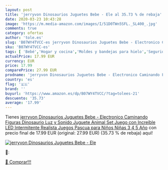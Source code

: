 ```yaml
---
layout: post
title: 'jerryvon Dinosaurios Juguetes Bebe - Ele al 35.73 % de rebaja'
date: 2020-03-23 10:43:28
image: 'https://m.media-amazon.com/images/I/51D0TWn5SFL._SL400_.jpg'
comments: true
category: ofertas
author: 'tole.es'
slug: 'B07WY4TVCC-es jerryvon Dinosaurios Juguetes Bebe - Electronico Caminando...'
sku: 'B07WY4TVCC-es'
tags: [ 'Bebé','Hogar y cocina','Moldes y bandejas para hielo','Seguridad','Utensilios de bar','Utensilios de cocina','Vigilabebés','bebe', ]
actualPrice: 17.99 EUR
currency: EUR
price: 17.99
comparePrice: 27.99 EUR
prodname: 'jerryvon Dinosaurios Juguetes Bebe - Electronico Caminando Figuras Dinosaurio Luz y Sonido Juguete Animal Set Juego con Increíble LED Intermitente Realista Juegos Pascua para Niños Niñas 3 4 5 Año'
country: 'es'
flag: '🇪🇸'
brand: ''
buyurl: 'https://www.amazon.es/dp/B07WY4TVCC/?tag=tolees-21'
descuento: '35.73'
average: '17.99'
---
```


Tienes [jerryvon Dinosaurios Juguetes Bebe - Electronico Caminando Figuras Dinosaurio Luz y Sonido Juguete Animal Set Juego con Increíble LED Intermitente Realista Juegos Pascua para Niños Niñas 3 4 5 Año](https://www.amazon.es/dp/B07WY4TVCC/?tag=tolees-21) con precio final de  17.99 EUR (original: 27.99 EUR) (35.73 %  de rebaja) aqui!

[![jerryvon Dinosaurios Juguetes Bebe - Ele](https://m.media-amazon.com/images/I/51D0TWn5SFL._SL400_.jpg)](https://www.amazon.es/dp/B07WY4TVCC/?tag=tolees-21)

🔎:


[🛒 Comprar!!!](https://www.amazon.es/dp/B07WY4TVCC/?tag=tolees-21)
